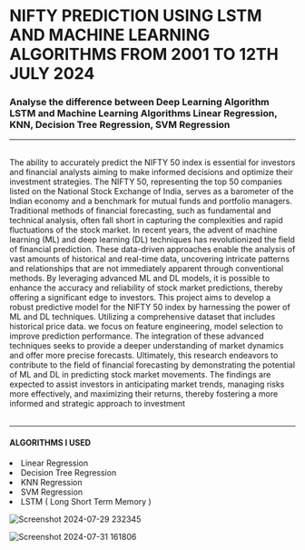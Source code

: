 <h1>NIFTY PREDICTION USING LSTM AND MACHINE LEARNING ALGORITHMS FROM 2001 TO 12TH JULY 2024 </h1> 
<h3>Analyse the difference between Deep Learning Algorithm LSTM and Machine Learning Algorithms Linear Regression, KNN, Decision Tree Regression, SVM Regression</h3>
<hr>
<br>
The ability to accurately predict the NIFTY 50 index is essential for investors and financial analysts 
aiming to make informed decisions and optimize their investment strategies. The NIFTY 50, 
representing the top 50 companies listed on the National Stock Exchange of India, serves as a 
barometer of the Indian economy and a benchmark for mutual funds and portfolio managers. 
Traditional methods of financial forecasting, such as fundamental and technical analysis, often fall 
short in capturing the complexities and rapid fluctuations of the stock market.
In recent years, the advent of machine learning (ML) and deep learning (DL) techniques has 
revolutionized the field of financial prediction. These data-driven approaches enable the analysis of 
vast amounts of historical and real-time data, uncovering intricate patterns and relationships that are 
not immediately apparent through conventional methods. By leveraging advanced ML and DL models, 
it is possible to enhance the accuracy and reliability of stock market predictions, thereby offering a 
significant edge to investors.
This project aims to develop a robust predictive model for the NIFTY 50 index by harnessing the 
power of ML and DL techniques. Utilizing a comprehensive dataset that includes historical price data.
we focus on feature engineering, model selection to improve prediction performance. The integration 
of these advanced techniques seeks to provide a deeper understanding of market dynamics and offer 
more precise forecasts.
Ultimately, this research endeavors to contribute to the field of financial forecasting by demonstrating 
the potential of ML and DL in predicting stock market movements. The findings are expected to assist 
investors in anticipating market trends, managing risks more effectively, and maximizing their returns, 
thereby fostering a more informed and strategic approach to investment
<br>
<br>
<hr>
<h4>ALGORITHMS I USED</h4>
<li>Linear Regression</li>
<li>Decision Tree Regression</li>
<li>KNN Regression</li>
<li>SVM Regression</li>
<li>LSTM ( Long Short Term Memory )</li>

![Screenshot 2024-07-29 232345](https://github.com/user-attachments/assets/a8f202e2-1029-43b9-90fd-4f329ee27c20)

![Screenshot 2024-07-31 161806](https://github.com/user-attachments/assets/5bc7e1f5-b1f1-4405-9be1-dd1bc20b7f0d)

